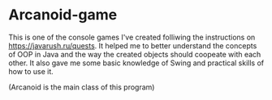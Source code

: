 # Arcanoid-game

This is one of the console games I've created folliwing the instructions on https://javarush.ru/quests. It helped me to better understand the concepts of OOP in Java and the way the created objects should coopeate with each other. It also gave me some basic knowledge of Swing and practical skills of how to use it.

(Arcanoid is the main class of this program)
